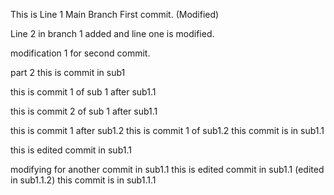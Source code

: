 This is Line 1 Main Branch First commit. (Modified)

Line 2 in branch 1 added and line one is modified.

modification 1 for second commit.


part 2
this is commit in sub1

this is commit 1 of sub 1 after sub1.1

this is commit 2 of sub 1 after sub1.1

this is commit 1 after sub1.2
this is commit 1 of sub1.2
this commit is in sub1.1

this is edited commit in sub1.1

modifying for another commit in sub1.1
this is edited commit in sub1.1 (edited in sub1.1.2)
this commit is in sub1.1.1
